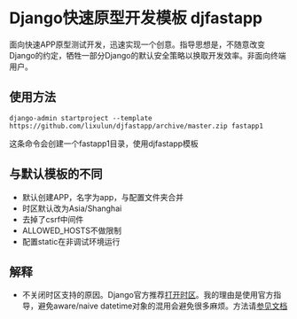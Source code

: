 # Django快速原型开发模板 djfastapp

面向快速APP原型测试开发，迅速实现一个创意。指导思想是，不随意改变Django的约定，牺牲一部分Django的默认安全策略以换取开发效率。非面向终端用户。

## 使用方法

```
django-admin startproject --template https://github.com/lixulun/djfastapp/archive/master.zip fastapp1
```
这条命令会创建一个fastapp1目录，使用djfastapp模板

## 与默认模板的不同
* 默认创建APP，名字为app，与配置文件夹合并
* 时区默认改为Asia/Shanghai
* 去掉了csrf中间件
* ALLOWED_HOSTS不做限制
* 配置static在非调试环境运行

## 解释

* 不关闭时区支持的原因。Django官方推荐[打开时区](https://docs.djangoproject.com/en/2.2/topics/i18n/timezones/#setup)。我的理由是使用官方指导，避免aware/naive datetime对象的混用会避免很多麻烦。方法请[参见文档](https://docs.djangoproject.com/en/2.2/topics/i18n/timezones/)